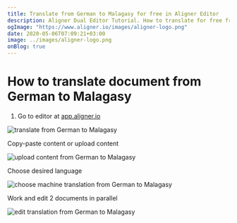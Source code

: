 ```yaml
---
title: Translate from German to Malagasy for free in Aligner Editor
description: Aligner Dual Editor Tutorial. How to translate for free from German to Malagasy. Aligner is multilingual document management platform. 
ogImage: "https://www.aligner.io/images/aligner-logo.png"
date: 2020-05-06T07:09:21+03:00
image: ../images/aligner-logo.png
onBlog: true
---
```


# How to translate document from German to Malagasy

1. Go to editor at [app.aligner.io](https://app.aligner.io "Aligner App web page")

![translate from German to Malagasy](../aligner-blank-editor.png "translate from German to Malagasy")

Copy-paste content or upload content

![upload content from German to Malagasy](../aligner-uploaded-document.png "upload content from German to Malagasy")

Choose desired language

![choose machine translation from German to Malagasy](../aligner-language-dropdown.png "choose machine translation from German to Malagasy")

Work and edit 2 documents in parallel

![edit translation from German to Malagasy](../aligner-double-sitded-editor.png "edit translation from German to Malagasy")

